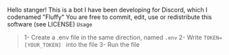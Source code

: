 Hello stanger!
This is a bot I have been developing for Discord, which I codenamed "Fluffy"
You are free to commit, edit, use or redistribute this software (see LICENSE)
``Usage``
> 1- Create a .env file in the same direction, named `.env`
> 2- Write ```TOKEN=[YOUR_TOKEN] ``` into the file
> 3- Run the file